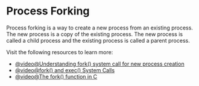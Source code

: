 # Process Forking

Process forking is a way to create a new process from an existing process. The new process is a copy of the existing process. The new process is called a child process and the existing process is called a parent process.

Visit the following resources to learn more:

- [@video@Understanding fork() system call for new process creation](https://www.youtube.com/watch?v=PwxTbksJ2fo)
- [@video@fork() and exec() System Calls](https://www.youtube.com/watch?v=IFEFVXvjiHY)
- [@video@The fork() function in C](https://www.youtube.com/watch?v=cex9XrZCU14)
